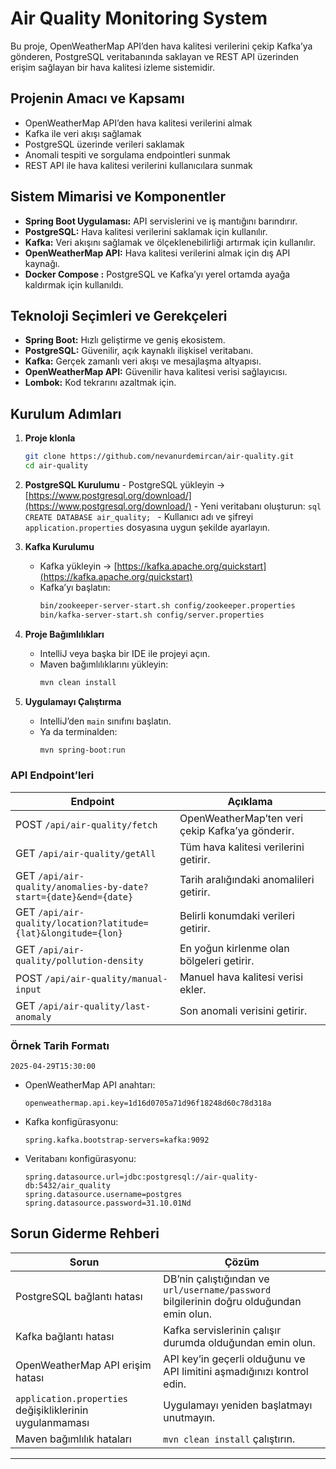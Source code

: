 # Air Quality Monitoring System

Bu proje, OpenWeatherMap API’den hava kalitesi verilerini çekip Kafka’ya gönderen, PostgreSQL veritabanında saklayan ve REST API üzerinden erişim sağlayan bir hava kalitesi izleme sistemidir.

## Projenin Amacı ve Kapsamı

- OpenWeatherMap API’den hava kalitesi verilerini almak
- Kafka ile veri akışı sağlamak
- PostgreSQL üzerinde verileri saklamak
- Anomali tespiti ve sorgulama endpointleri sunmak
- REST API ile hava kalitesi verilerini kullanıcılara sunmak

##  Sistem Mimarisi ve Komponentler

- **Spring Boot Uygulaması:** API servislerini ve iş mantığını barındırır.
- **PostgreSQL:** Hava kalitesi verilerini saklamak için kullanılır.
- **Kafka:** Veri akışını sağlamak ve ölçeklenebilirliği artırmak için kullanılır.
- **OpenWeatherMap API:** Hava kalitesi verilerini almak için dış API kaynağı.
- **Docker Compose :** PostgreSQL ve Kafka’yı yerel ortamda ayağa kaldırmak için kullanıldı.

## Teknoloji Seçimleri ve Gerekçeleri

- **Spring Boot:** Hızlı geliştirme ve geniş ekosistem.
- **PostgreSQL:** Güvenilir, açık kaynaklı ilişkisel veritabanı.
- **Kafka:** Gerçek zamanlı veri akışı ve mesajlaşma altyapısı.
- **OpenWeatherMap API:** Güvenilir hava kalitesi verisi sağlayıcısı.
- **Lombok:** Kod tekrarını azaltmak için.

## Kurulum Adımları

1. **Proje klonla**
   ```bash
   git clone https://github.com/nevanurdemircan/air-quality.git
   cd air-quality
   
2. **PostgreSQL Kurulumu**
       - PostgreSQL yükleyin → [https://www.postgresql.org/download/](https://www.postgresql.org/download/)
       - Yeni veritabanı oluşturun:
         ```sql
         CREATE DATABASE air_quality;
         ```
       - Kullanıcı adı ve şifreyi `application.properties` dosyasına uygun şekilde ayarlayın.

3. **Kafka Kurulumu**
    - Kafka yükleyin → [https://kafka.apache.org/quickstart](https://kafka.apache.org/quickstart)
    - Kafka’yı başlatın:
      ```bash
      bin/zookeeper-server-start.sh config/zookeeper.properties
      bin/kafka-server-start.sh config/server.properties
      ```

4. **Proje Bağımlılıkları**
    - IntelliJ veya başka bir IDE ile projeyi açın.
    - Maven bağımlılıklarını yükleyin:
      ```bash
      mvn clean install
      ```

5. **Uygulamayı Çalıştırma**
    - IntelliJ’den `main` sınıfını başlatın.
    - Ya da terminalden:
      ```bash
      mvn spring-boot:run
      ```

### API Endpoint’leri

| Endpoint                           | Açıklama                                    |
|-------------------------------------|--------------------------------------------|
| POST `/api/air-quality/fetch`      | OpenWeatherMap’ten veri çekip Kafka’ya gönderir. |
| GET `/api/air-quality/getAll`      | Tüm hava kalitesi verilerini getirir.       |
| GET `/api/air-quality/anomalies-by-date?start={date}&end={date}` | Tarih aralığındaki anomalileri getirir. |
| GET `/api/air-quality/location?latitude={lat}&longitude={lon}`  | Belirli konumdaki verileri getirir.     |
| GET `/api/air-quality/pollution-density`  | En yoğun kirlenme olan bölgeleri getirir. |
| POST `/api/air-quality/manual-input` | Manuel hava kalitesi verisi ekler.        |
| GET `/api/air-quality/last-anomaly` | Son anomali verisini getirir.             |

### Örnek Tarih Formatı
```
2025-04-29T15:30:00
```

- OpenWeatherMap API anahtarı:
  ```properties
  openweathermap.api.key=1d16d0705a71d96f18248d60c78d318a
  ```
- Kafka konfigürasyonu:
  ```properties
  spring.kafka.bootstrap-servers=kafka:9092
  ```
- Veritabanı konfigürasyonu:
  ```properties
  spring.datasource.url=jdbc:postgresql://air-quality-db:5432/air_quality
  spring.datasource.username=postgres
  spring.datasource.password=31.10.01Nd
  ```

## Sorun Giderme Rehberi

| Sorun                                      | Çözüm                                                          |
|-------------------------------------------|---------------------------------------------------------------|
| PostgreSQL bağlantı hatası                 | DB’nin çalıştığından ve `url/username/password` bilgilerinin doğru olduğundan emin olun. |
| Kafka bağlantı hatası                      | Kafka servislerinin çalışır durumda olduğundan emin olun.    |
| OpenWeatherMap API erişim hatası           | API key’in geçerli olduğunu ve API limitini aşmadığınızı kontrol edin. |
| `application.properties` değişikliklerinin uygulanmaması | Uygulamayı yeniden başlatmayı unutmayın.                     |
| Maven bağımlılık hataları                  | `mvn clean install` çalıştırın.                             |

---

